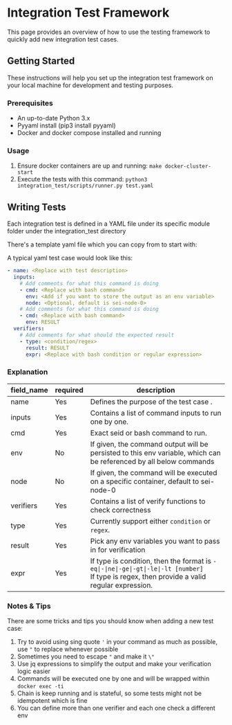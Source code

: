 # Integration Test Framework
This page provides an overview of how to use the testing framework
to quickly add new integration test cases.

## Getting Started
These instructions will help you set up the integration test framework
on your local machine for development and testing purposes.

### Prerequisites
- An up-to-date Python 3.x
- Pyyaml install (pip3 install pyyaml)
- Docker and docker compose installed and running

### Usage
1. Ensure docker containers are up and running: `make docker-cluster-start`
2. Execute the tests with this command: `python3 integration_test/scripts/runner.py test.yaml`

## Writing Tests
Each integration test is defined in a YAML file under its specific module folder under the integration_test directory

There's a template yaml file which you can copy from to start with: 

A typical yaml test case would look like this:
```yaml
- name: <Replace with test description>
  inputs:
    # Add comments for what this command is doing
    - cmd: <Replace with bash command>
      env: <Add if you want to store the output as an env variable>
      node: <Optional, default is sei-node-0>
    # Add comments for what this command is doing
    - cmd: <Replace with bash command>
      env: RESULT
  verifiers:
    # Add comments for what should the expected result
    - type: <condition/regex>
      result: RESULT
      expr: <Replace with bash condition or regular expression>
```

### Explanation

| field_name | required | description                                                                                                                                         |
|------------|----------|-----------------------------------------------------------------------------------------------------------------------------------------------------|
| name       | Yes      | Defines the purpose of the test case .                                                                                                              |
| inputs     | Yes      | Contains a list of command inputs to run one by one.                                                                                                |
| cmd        | Yes      | Exact seid or bash command to run.                                                                                                                  |
| env        | No       | If given, the command output will be persisted to this env variable, which can be referenced by all below commands                                  |
| node       | No       | If given, the command will be executed on a specific container, default to sei-node-0                                                               |
| verifiers  | Yes      | Contains a list of verify functions to check correctness                                                                                            |
| type       | Yes      | Currently support either `condition` or `regex`.                                                                                                    |
| result     | Yes      | Pick any env variables you want to pass in for verification                                                                                         |
| expr       | Yes      | If type is condition, then the format is `-eq\|-\|ne\|-ge\|-gt\|-le\|-lt [number]` <br/> If type is regex, then provide a valid regular expression. |                                                         |

### Notes & Tips
There are some tricks and tips you should know when adding a new test case:
1. Try to avoid using sing quote `'` in your command as much as possible, use `"` to replace whenever possible
2. Sometimes you need to escape `"` and make it `\"`
3. Use jq expressions to simplify the output and make your verification logic easier
4. Commands will be executed one by one and will be wrapped within `docker exec -ti`
5. Chain is keep running and is stateful, so some tests might not be idempotent which is fine
6. You can define more than one verifier and each one check a different env